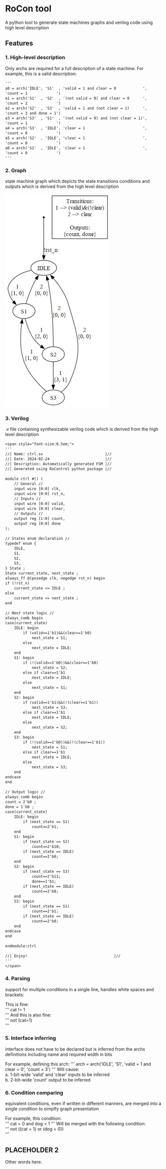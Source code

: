 
# RoCon tool

A python tool to generate state machines graphs and verilog code using high level description

## Features

### 1. High-level description
Only archs are required for a full description of a state machine. For example, this is a valid description:  

    '''
    a0 = arch('IDLE', 'S1'  , 'valid = 1 and clear = 0            ', 'count = 1             ')
    a1 = arch('S1'  , 'S2'  , '(not valid = 0) and clear = 0      ', 'count = 2             ')
    a2 = arch('S2'  , 'S3'  , 'valid = 1 and (not clear = 1)      ', 'count = 3 and done = 1')
    a3 = arch('S3'  , 'S1'  , '(not valid = 0) and (not clear = 1)', 'count = 1             ')
    a4 = arch('S3'  , 'IDLE', 'clear = 1                          ', 'count = 0             ')
    a5 = arch('S2'  , 'IDLE', 'clear = 1                          ', 'count = 0             ')
    a6 = arch('S1'  , 'IDLE', 'clear = 1                          ', 'count = 0             ')
    '''

### 2. Graph
state machine graph which depicts the state transitions conditions and outputs which is derived from the high level description

![Graph Example](exmp.JPG)

### 3. Verilog
.v file containing synthesizable verilog code which is derived from the high level description  
    
    <span style="font-size:0.5em;">
    '''
    //| Name: ctrl.sv                            |//
    //| Date: 2024-02-24                         |//
    //| Description: Automatically generated FSM |//
    //| Generated using RoControl python package |//
                                                    
    module ctrl #() (                               
        // General //
        input wire [0:0] clk,
        input wire [0:0] rst_n,
        // Inputs //
        input wire [0:0] valid,
        input wire [0:0] clear,
        // Outputs //
        output reg [1:0] count,
        output reg [0:0] done
    );

    // States enum declaration //
    typedef enum {
        IDLE,
        S1,
        S2,
        S3,
    } State ;
    State current_state, next_state ;
    always_ff @(posedge clk, negedge rst_n) begin
    if (!rst_n)
        current_state <= IDLE ;
    else
        current_state <= next_state ;
    end

    // Next state logic //
    always_comb begin
    case(current_state)
        IDLE: begin
            if (valid==1'b1)&&(clear==1'b0)
                next_state = S1;
            else
                next_state = IDLE;
        end
        S1: begin
            if (!(valid==1'b0))&&(clear==1'b0)
                next_state = S2;
            else if clear==1'b1
                next_state = IDLE;
            else
                next_state = S1;
        end
        S2: begin
            if (valid==1'b1)&&(!(clear==1'b1))
                next_state = S3;
            else if clear==1'b1
                next_state = IDLE;
            else
                next_state = S2;
        end
        S3: begin
            if (!(valid==1'b0))&&(!(clear==1'b1))
                next_state = S1;
            else if clear==1'b1
                next_state = IDLE;
            else
                next_state = S3;
        end
    endcase
    end

    // Output logic //
    always_comb begin
    count = 2'b0 ;
    done = 1'b0 ;
    case(current_state)
        IDLE: begin
            if (next_state == S1)
                count==2'b1;
        end
        S1: begin
            if (next_state == S2)
                count==2'b10;
            if (next_state == IDLE)
                count==2'b0;
        end
        S2: begin
            if (next_state == S3)
                count==2'b11;
                done==1'b1;
            if (next_state == IDLE)
                count==2'b0;
        end
        S3: begin
            if (next_state == S1)
                count==2'b1;
            if (next_state == IDLE)
                count==2'b0;
        end
    endcase
    end

    endmodule:ctrl

    //| Enjoy!                                       |//
    '''
    </span>

### 4. Parsing 
support for multiple conditions in a single line, handles white spaces and brackets:

This is fine:  
    '''
    cat !=   1  
    '''
And this is also fine:  
    '''
    not (cat=1)  
    '''

### 5. Interface inferring
interface does not have to be declared but is inferred from the archs definitions including name and required width in bits

For example, defining this arch:
    '''
    arch = arch('IDLE', 'S1', 'valid = 1 and clear = 0', 'count = 3')
    '''
Will cause:  
    a. 1-bit-wide 'valid' and 'clear' inputs to be inferred  
    b. 2-bit-wide 'count' output to be inferred  

### 6. Condition comparing
equivalent conditions, even if written in different manners, are merged into a single condition to simplfy graph presentation

For example, this condition:  
    '''
    cat = 0 and dog = 1
    '''
Will be merged with the following condition:  
    '''
    not ((cat = 1) or (dog = 0))  
    '''

## PLACEHOLDER 2

Other words here.